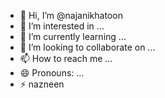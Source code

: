 - 👋 Hi, I’m @najanikhatoon
- 👀 I’m interested in ...
- 🌱 I’m currently learning ...
- 💞️ I’m looking to collaborate on ...
- 📫 How to reach me ...
- 😄 Pronouns: ...
- ⚡ nazneen

<!---
najanikhatoon/najanikhatoon is a ✨ special ✨ repository because its `README.md` (this file) appears on your GitHub profile.
You can click the Preview link to take a look at your changes.
--->
